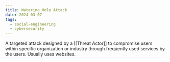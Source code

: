 ```yaml
---
title: Watering Hole Attack
date: 2024-03-07
tags:
  - social-engineering
  - cybersecurity
---
```


A targeted attack designed by a [[Threat Actor]] to compromise users within specific organization or industry through frequently used services by the users.
Usually uses websites.